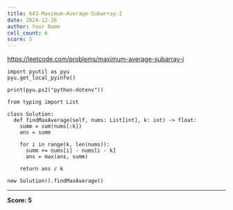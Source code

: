 ```yaml
---
title: 643-Maximum-Average-Subarray-I
date: 2024-12-26
author: Your Name
cell_count: 6
score: 5
---
```


https://leetcode.com/problems/maximum-average-subarray-i


```
import pyutil as pyu
pyu.get_local_pyinfo()
```


```
print(pyu.ps2("python-dotenv"))
```


```
from typing import List
```


```
class Solution:
  def findMaxAverage(self, nums: List[int], k: int) -> float:
    summ = sum(nums[:k])
    ans = summ

    for i in range(k, len(nums)):
      summ += nums[i] - nums[i - k]
      ans = max(ans, summ)

    return ans / k
```


```
new Solution().findMaxAverage()
```


---
**Score: 5**